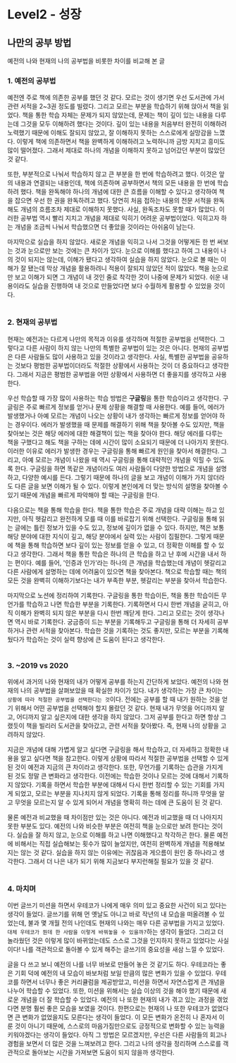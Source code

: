 # Level2 - 성장

## 나만의 공부 방법
예전의 나와 현재의 나의 공부법을 비롯한 차이를 비교해 본 글

### 1. 예전의 공부법
 예전엔 주로 책에 의존한 공부를 했던 것 같다.
모르는 것이 생기면 우선 도서관에 가서 관련 서적을 2~3권 정도를 빌렸다.
그리고 모르는 부분을 학습하기 위해 앉아서 책을 읽었다.
책을 통한 학습 자체는 문제가 되지 않았는데, 문제는 책이 깊이 있는 내용을 다루는데 그것을 모두 이해하려 했다는 것이다.
깊이 있는 내용을 처음부터 완전히 이해하려 노력했기 때문에 이해도 잘되지 않았고, 잘 이해하지 못하는 스스로에게 실망감을 느꼈다.
이렇게 책에 의존하면서 책을 완벽하게 이해하려고 노력하니까 금방 지치고 흥미도 많이 떨어졌다.
그래서 제대로 하나의 개념을 이해하지 못하고 넘어갔던 부분이 많았던 것 같다.  

 또한, 부분적으로 나눠서 학습하지 않고 큰 부분을 한 번에 학습하려고 했다.
이것은 앞의 내용과 연결되는 내용인데, 책에 의존하며 공부하면서 책의 모든 내용을 한 번에 학습하려 했다.
책을 완독해야 하나의 개념에 대한 큰 흐름을 이해할 수 있다고 생각하여 책을 잡으면 우선 한 권을 완독하려고 했다.
당연히 처음 접하는 내용의 전문 서적을 완독해도 개념의 흐름조차 제대로 이해하지 못했다. 사실, 완독조차도 못할 때가 많았다.
이러한 공부법 역시 빨리 지치고 개념을 제대로 익히기 어려운 공부법이었다.
익히고자 하는 개념을 조금씩 나눠서 학습했으면 더 좋았을 것이라는 아쉬움이 남는다.  

 마지막으로 실습을 하지 않았다.
새로운 개념을 익히고 나서 그것을 어떻게든 한 번 써보는 것과 눈으로만 보는 것에는 큰 차이가 있다.
눈으로 이해를 했다고 하여 그 내용이 나의 것이 되지는 않는데, 이해가 됐다고 생각하여 실습을 하지 않았다.
눈으로 볼 때는 이해가 잘 됐는데 막상 개념을 활용하려니 적용이 잘되지 않았던 적이 많았다.
책을 눈으로만 보고 이해가 되면 그 개념이 내 것인 줄로 착각한 것이 나중에 문제가 되었다.
쉬운 내용이라도 실습을 진행하여 내 것으로 만들었다면 보다 수월하게 활용할 수 있었을 것이다.  
<br/>

### 2. 현재의 공부법
 현재는 예전과는 다르게 나만의 목적과 이유를 생각하며 적절한 공부법을 선택한다.
그렇다고 다른 사람이 하지 않는 나만의 특별한 공부법이 있는 것은 아니다.
현재의 공부법은 다른 사람들도 많이 사용하고 있을 것이라고 생각한다.
사실, 특별한 공부법을 공유하는 것보다 평범한 공부법이더라도 적절한 상황에서 사용하는 것이 더 중요하다고 생각한다.
그래서 지금은 평범한 공부법을 어떤 상황에서 사용하면 더 좋을지를 생각하고 사용한다.  

 우선 학습할 때 가장 많이 사용하는 학습 방법은 **구글링**을 통한 학습이라고 생각한다.
구글링은 주로 빠르게 정보를 얻거나 문제 상황을 해결할 때 사용한다.
예를 들어, 에러가 발생했거나 아예 모르는 개념이 나오는 상황이 내가 생각하는 빠르게 정보를 얻어야 하는 경우이다.
에러가 발생했을 때 문제를 해결하기 위해 책을 찾아볼 수도 있지만, 책을 찾아보는 것은 해당 에러에 대한 해결책이 있는 책을 찾아야 한다.
해당 에러를 다루는 책을 구했다고 해도 책을 구하는 데에 시간이 많이 소요되기 때문에 더 나아가지 못한다.
이러한 이유로 에러가 발생한 경우는 구글링을 통해 빠르게 원인을 찾아서 해결한다.
그리고, 아예 모르는 개념이 나왔을 때 역시 구글링을 통해 대략적인 개념을 익힐 수 있도록 한다.
구글링을 하면 똑같은 개념이라도 여러 사람들이 다양한 방법으로 개념을 설명하고, 다양한 예시를 든다.
그렇기 때문에 하나의 글을 보고 개념이 이해가 가지 않더라도 다른 글을 보면 이해가 될 수 있다.
이렇게 본인에게 더 맞는 방식의 설명을 찾아볼 수 있기 때문에 개념을 빠르게 파악해야 할 때는 구글링을 한다.  

 다음으로는 책을 통해 학습을 한다.
책을 통한 학습은 주로 개념을 대략 이해는 하고 있지만, 아직 헷갈리고 완전하게 모를 때 이를 바로잡기 위해 선택한다.
구글링을 통해 읽는 글에는 틀린 정보가 있을 수도 있고, 정보에 깊이가 없을 수 있다.
하지만, 책은 보통 해당 분야에 대한 지식이 깊고, 해당 분야에서 실력 있는 사람이 집필한다.
그렇게 때문에 책을 통해 학습하면 보다 깊이 있는 정보를 얻을 수 있고, 더 정확한 이해를 할 수 있다고 생각한다.
그래서 책을 통한 학습은 하나의 큰 학습을 하고 난 후에 시간을 내서 하는 편이다.
예를 들어, '인증과 인가'라는 하나의 큰 개념을 학습했는데 개념이 헷갈리고 다른 사람에게 설명하는 데에 어려움이 있으면 책을 찾아본다.
책으로 학습할 때는 책의 모든 것을 완벽히 이해하기보다는 내가 부족한 부분, 헷갈리는 부분을 찾아서 학습한다.  

 마지막으로 노션에 정리하여 기록한다.
구글링을 통한 학습이든, 책을 통한 학습이든 무언가를 학습하고 나면 학습한 부분을 기록한다.
기록하면서 다시 한번 개념을 굳히고, 아직 이해가 완벽히 되지 않은 부분을 다시 한번 깨닫게 한다.
그리고 모르는 것이 생각나면 역시 바로 기록한다.
궁금증이 드는 부분을 기록해두고 구글링을 통해 더 자세히 공부하거나 관련 서적을 찾아본다.
학습한 것을 기록하는 것도 좋지만, 모르는 부분을 기록해뒀다가 학습하는 것이 실력 향상에 큰 도움이 된다고 생각한다.  
<br/>

### 3. ~2019 vs 2020
 위에서 과거의 나와 현재의 내가 어떻게 공부를 하는지 간단하게 보았다.
예전의 나와 현재의 나의 공부법을 살펴보았을 때 확실한 차이가 있다.
내가 생각하는 가장 큰 차이는 `상황에 따라 적절한 공부법을 선택한다는 것`이다.
전에는 공부를 할 때 내가 원하는 것을 얻기 위해서 어떤 공부법을 선택해야 할지 몰랐던 것 같다.
현재 내가 무엇을 어디까지 알고, 어디까지 알고 싶은지에 대한 생각을 하지 않았다.
그저 공부를 한다고 하면 항상 그랬듯이 책을 빌리러 도서관을 찾아갔고, 관련 서적을 찾아봤다. 즉, 현재 나의 상황을 고려하지 않았다.  

 지금은 개념에 대해 가볍게 알고 싶다면 구글링을 해서 학습하고, 더 자세하고 정확한 내용을 알고 싶다면 책을 참고한다.
이렇게 상황에 따라서 적절한 공부법을 선택할 수 있게 된 것이 예전과 지금의 큰 차이라고 생각한다.
또한, 무언가를 기록하는 습관을 가지게 된 것도 정말 큰 변화라고 생각한다.
이전에는 학습한 것이나 모르는 것에 대해서 기록하지 않았다.
기록을 하면서 학습한 부분에 대해서 다시 한번 정리할 수 있는 기회를 가지게 되었고, 모르는 부분을 지나치지 않게 되었다.
기록을 통해 정리를 하니까 무엇을 알고 무엇을 모르는지 알 수 있게 되어서 개념을 명확히 하는 데에 큰 도움이 된 것 같다.  

 물론 예전과 비교했을 때 차이점만 있는 것은 아니다.
예전과 비교했을 때 더 나아지지 못한 부분도 있다.
예전의 나와 비슷한 부분은 여전히 책을 눈으로만 보려 한다는 것이다.
실습을 잘 하지 않고, 눈으로 이해를 하고 나면 이해했다고 착각하곤 한다.
물론 예전에 비해서는 직접 실습해보는 횟수가 많이 늘었지만, 여전히 완벽하게 개념을 적용해보지는 않는 것 같다.
실습을 하지 않는 이유에는 귀찮음과 게으름이 원인 중 하나라고 생각한다.
그래서 더 나은 내가 되기 위해 지금보다 부지런해질 필요가 있을 것 같다.  
<br/>

### 4. 마치며
 이번 글쓰기 미션을 하면서 우테코가 나에게 매우 의미 있고 중요한 사건이 되고 있다는 생각이 들었다.
글쓰기를 위해 먼 옛날도 아니고 바로 작년의 내 모습을 떠올려볼 수 있었는데, 불과 몇 개월 전의 나인데도 현재의 나와는 매우 다른 공부법을 가지고 있었다.
`대체 우테코가 뭔데 한 사람을 이렇게 바꿔놓을 수 있을까?`하는 생각이 들었다.
그리고 더 놀라웠던 것은 이렇게 많이 바뀌었는데도 스스로 그것을 인지하지 못하고 있었다는 사실이다!
나를 객관적으로 돌아볼 수 있게 해주는 글쓰기의 중요성을 새삼 느낄 수 있었다.  

 글을 다 쓰고 보니 예전의 나를 너무 바보로 만들어 놓은 것 같기도 하다.
우테코라는 좋은 기회 덕에 예전의 내 모습이 바보처럼 보일 만큼의 많은 변화가 있을 수 있었다.
우테코를 하면서 너무나 좋은 커리큘럼을 제공받았고, 미션을 하면서 자연스럽게 큰 개념을 나누어 학습할 수 있었다.
또한, 미션을 위해서는 실습 이상의 것을 해야 했기 때문에 새로운 개념을 더 잘 학습할 수 있었다.
예전의 나 또한 현재의 내가 겪고 있는 과정을 겪었다면 분명 훨씬 좋은 모습을 보였을 것이다.
한편으로는 현재의 나 또한 우테코가 없었다면 큰 변화가 없었을지도 모른다는 생각이 들었다.
이 모든 변화가 온전히 나 혼자서 이룬 것이 아니기 때문에, 스스로의 마음가짐만으로도 긍정적으로 변화할 수 있는 능력을 키워야겠다는 생각이 들었다.
아직 그 방법은 모르겠지만, 우선은 다른 사람들의 회고나 경험을 보면서 더 많은 것을 느껴보려고 한다.
그리고 나의 생각을 정리하며 스스로를 객관적으로 돌아보는 시간을 가져보면 도움이 되지 않을까 생각한다.
<br/>
